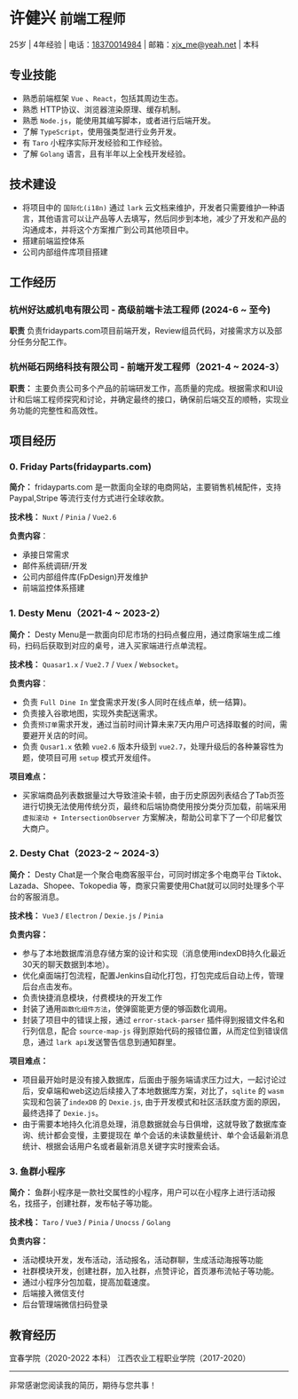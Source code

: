 # 许健兴 `前端工程师`

25岁 | 4年经验 | 电话：<a href="tel:18370014984">18370014984</a> | 邮箱：<a href="mailto:xjx_me@yeah.net">xjx_me@yeah.net</a> | 本科

## 专业技能

+ 熟悉前端框架 `Vue` 、`React`，包括其周边生态。
+ 熟悉 HTTP协议、浏览器渲染原理、缓存机制。
+ 熟悉 `Node.js`，能使用其编写脚本，或者进行后端开发。
+ 了解 `TypeScript`，使用强类型进行业务开发。
+ 有 `Taro` 小程序实际开发经验和工作经验。
+ 了解 `Golang` 语言，且有半年以上全栈开发经验。

## 技术建设
+ 将项目中的 `国际化(i18n)` 通过 `lark` 云文档来维护，开发者只需要维护一种语言，其他语言可以让产品等人去填写，然后同步到本地，减少了开发和产品的沟通成本，并将这个方案推广到公司其他项目中。
+ 搭建前端监控体系
+ 公司内部组件库项目搭建

## 工作经历

### 杭州好达威机电有限公司 - 高级前端卡法工程师 (2024-6 ~ 至今)

**职责** 负责fridayparts.com项目前端开发，Review组员代码，对接需求方以及部分任务分配工作。

### 杭州砥石网络科技有限公司 - 前端开发工程师（2021-4 ~ 2024-3）

**职责：** 主要负责公司多个产品的前端研发工作，高质量的完成。根据需求和UI设计和后端工程师探究和讨论，并确定最终的接口，确保前后端交互的顺畅，实现业务功能的完整性和高效性。

## 项目经历

### 0. Friday Parts(fridayparts.com)

**简介：** fridayparts.com 是一款面向全球的电商网站，主要销售机械配件，支持 Paypal,Stripe 等流行支付方式进行全球收款。

**技术栈：** `Nuxt` / `Pinia` / `Vue2.6`

**负责内容**：

+ 承接日常需求
+ 邮件系统调研/开发
+ 公司内部组件库(FpDesign)开发维护
+ 前端监控体系搭建

### 1. Desty Menu（2021-4 ~ 2023-2）

**简介：** Desty Menu是一款面向印尼市场的扫码点餐应用，通过商家端生成二维码，扫码后获取到对应的桌号，进入买家端进行点单流程。

**技术栈：** `Quasar1.x` / `Vue2.7` / `Vuex` / `Websocket`。

**负责内容**：

+ 负责 `Full Dine In` 堂食需求开发(多人同时在线点单，统一结算)。
+ 负责接入谷歌地图，实现外卖配送需求。
+ 负责`预订单`需求开发，通过当前时间计算未来7天内用户可选择取餐的时间，需要避开关店的时间。
+ 负责 `Qusar1.x` 依赖 `vue2.6` 版本升级到 `vue2.7`，处理升级后的各种兼容性为题，使项目可用 `setup` 模式开发组件。

**项目难点：**

+ 买家端商品列表数据量过大导致渲染卡顿，由于历史原因列表结合了Tab页签进行切换无法使用传统分页，最终和后端协商使用按分类分页加载，前端采用 `虚拟滚动 + IntersectionObserver` 方案解决，帮助公司拿下了一个印尼餐饮大商户。

### 2. Desty Chat（2023-2 ~ 2024-3）

**简介：** Desty Chat是一个聚合电商客服平台，可同时绑定多个电商平台 Tiktok、Lazada、Shopee、Tokopedia 等，商家只需要使用Chat就可以同时处理多个平台的客服消息。

**技术栈：** `Vue3` / `Electron` / `Dexie.js` / `Pinia`

**负责内容：**

+ 参与了本地数据库消息存储方案的设计和实现（消息使用indexDB持久化最近30天的聊天数据到本地）。
+ 优化桌面端打包流程，配置Jenkins自动化打包，打包完成后自动上传，管理后台点击发布。
+ 负责快捷消息模块，付费模块的开发工作
+ 封装了通用`函数化组件方法`，使弹窗能更方便的够函数化调用。
+ 封装了项目中的错误上报，通过 `error-stack-parser` 插件得到报错文件名和行列信息，配合 `source-map-js` 得到原始代码的报错位置，从而定位到错误信息，通过 `lark api`发送警告信息到通知群里。

**项目难点：**

+ 项目最开始时是没有接入数据库，后面由于服务端请求压力过大，一起讨论过后，安卓端和web这边后续接入了本地数据库方案，对比了，`sqlite` 的 `wasm` 实现和包装了`indexDB` 的 `Dexie.js`, 由于开发模式和社区活跃度方面的原因，最终选择了 `Dexie.js`。
+ 由于需要本地持久化消息处理，消息数据就会与日俱增，这就导致了数据库查询、统计都会变慢，主要提现在 单个会话的未读数量统计、单个会话最新消息统计、根据会话用户名或者最新消息关键字实时搜索会话。


### 3. 鱼群小程序

**简介：** 鱼群小程序是一款社交属性的小程序，用户可以在小程序上进行活动报名，找搭子，创建社群，发布帖子等功能。

**技术栈：** `Taro` / `Vue3` / `Pinia` / `Unocss` / `Golang`

**负责内容：** 
+ 活动模块开发，发布活动，活动报名，活动群聊，生成活动海报等功能
+ 社群模块开发，创建社群，加入社群，点赞评论，首页瀑布流帖子等功能。
+ 通过小程序分包加载，提高加载速度。
+ 后端接入微信支付
+ 后台管理端微信扫码登录


## 教育经历
宜春学院（2020-2022 本科）
江西农业工程职业学院（2017-2020）


--- 
非常感谢您阅读我的简历，期待与您共事！

